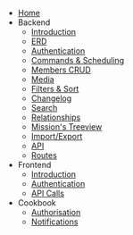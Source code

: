 * [Home](/)
* Backend
    * [Introduction](/Backend/README.md)
    * [ERD](/Backend/erd.md)
    * [Authentication](/Backend/authentication.md)
    * [Commands & Scheduling](/Backend/scheduling.md)
    * [Members CRUD](/Backend/memberscrud.md)
    * [Media](/Backend/media.md)
    * [Filters & Sort](/Backend/filters.md)
    * [Changelog](/Backend/changelog.md)
    * [Search](/Backend/search.md)
    * [Relationships](/Backend/relationships.md)
    * [Mission's Treeview](/Backend/treeview.md)
    * [Import/Export](/Backend/import.md)
    * [API](/Backend/api/index.html ':ignore')
    * [Routes](/Backend/routes.md)
* Frontend
    * [Introduction](/Frontend/README.md)
    * [Authentication](/Frontend/authentication.md)
    * [API Calls](/Frontend/apicalls.md)
* Cookbook
    * [Authorisation](/Cookbook/authorisation.md)
    * [Notifications](/Cookbook/notifications.md)
